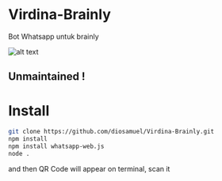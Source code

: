 # Virdina-Brainly
Bot Whatsapp untuk brainly

![alt text](logo.jpeg)

## Unmaintained !

# Install
```bash
git clone https://github.com/diosamuel/Virdina-Brainly.git
npm install
npm install whatsapp-web.js
node .
```
and then QR Code will appear on terminal, scan it
